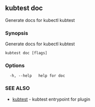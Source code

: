 ## kubtest doc

Generate docs for kubectl kubtest

### Synopsis

Generate docs for kubectl kubtest

```
kubtest doc [flags]
```

### Options

```
  -h, --help   help for doc
```

### SEE ALSO

* [kubtest](kubtest.md)	 - kubtest entrypoint for plugin

